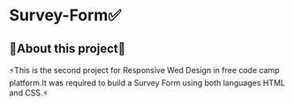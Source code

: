 # Survey-Form✅
<h2>🔻About this project🔻<br></h2>
⚡This is the second project for Responsive Wed Design in free code camp platform.It was required to build a Survey Form using both languages HTML and CSS.⚡

